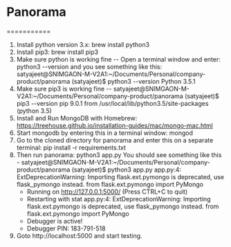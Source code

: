 # Panorama
===========

1. Install python version 3.x: brew install python3
2. Install pip3: brew install pip3
3. Make sure python is working fine
    -- Open a terminal window and enter: python3 --version and you see something like this: satyajeet@SNIMGAON-M-V2A1:~/Documents/Personal/company-product/panorama (satyajeet)$ python3 --version
       Python 3.5.1
4. Make sure pip3 is working fine
    -- satyajeet@SNIMGAON-M-V2A1:~/Documents/Personal/company-product/panorama (satyajeet)$ pip3 --version
       pip 9.0.1 from /usr/local/lib/python3.5/site-packages (python 3.5)
5. Install and Run MongoDB with Homebrew: https://treehouse.github.io/installation-guides/mac/mongo-mac.html
6. Start mongodb by entering this in a terminal window: mongod
7. Go to the cloned directory for panorama and enter this on a separate terminal: pip install -r requirements.txt
8. Then run panorama: python3 app.py
    You should see something like this - satyajeet@SNIMGAON-M-V2A1:~/Documents/Personal/company-product/panorama (satyajeet)$ python3         app.py
    app.py:4: ExtDeprecationWarning: Importing flask.ext.pymongo is deprecated, use flask_pymongo instead.
      from flask.ext.pymongo import PyMongo
     * Running on http://127.0.0.1:5000/ (Press CTRL+C to quit)
     * Restarting with stat
    app.py:4: ExtDeprecationWarning: Importing flask.ext.pymongo is deprecated, use flask_pymongo instead.
      from flask.ext.pymongo import PyMongo
     * Debugger is active!
     * Debugger PIN: 183-791-518
9. Goto http://localhost:5000 and start testing.
